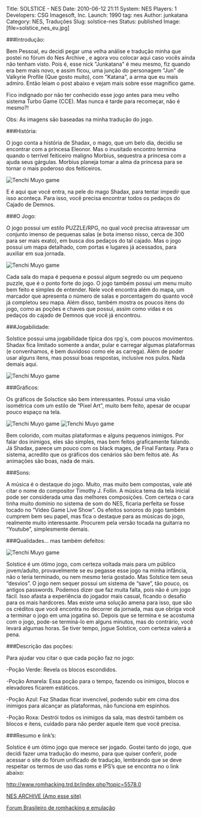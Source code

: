 Title: SOLSTICE - NES
Date: 2010-06-12 21:11
System: NES
Players: 1
Developers: CSG Imagesoft, Inc.
Launch: 1990
tag: nes
Author: junkatana
Category: NES, Traduções
Slug: solstice-nes
Status: published
Image: [file=solstice_nes_eu.jpg]

###Introdução:

<!-- PELICAN_BEGIN_SUMMARY -->
Bem Pessoal, eu decidi pegar uma velha análise e tradução minha que postei no fórum do Nes Archive , e agora vou colocar aqui caso vocês ainda não tenham visto. Pois é, esse nick "Junkatana" é meu mesmo, fiz quando era bem mais novo, e assim ficou, uma junção do personagem "Jun" de Valkyrie Profile (Que gosto muito), com "Katana", a arma que eu mais admiro. Então leiam o post abaixo e vejam mais sobre esse magnífico game.
<!-- PELICAN_END_SUMMARY -->

Fico indignado por não ter conhecido esse jogo antes para meu velho
sistema Turbo Game (CCE). Mas nunca é tarde para recomeçar, não é
mesmo?!

Obs: As imagens são baseadas na minha tradução do jogo.

###História:

O jogo conta a história de Shadax, o mago, que um belo dia, decidiu se
encontrar com a princesa Eleonor. Mas o inusitado encontro termina
quando o terrível feiticeiro maligno Morbius, sequestra a princesa com a
ajuda seus gárgulas. Morbius planeja tomar a alma da princesa para se
tornar o mais poderoso dos feiticeiros.

![Tenchi Muyo game]([file=01.png])

E é aqui que você entra, na pele do mago Shadax, para tentar impedir que
isso aconteça. Para isso, você precisa encontrar todos os pedaços do
Cajado de Demnos.

###O Jogo:

O jogo possui um estilo PUZZLE/RPG, no qual você precisa atravessar um
conjunto imenso de pequenas salas (e bota imenso nisso, cerca de 300
para ser mais exato), em busca dos pedaços do tal cajado. Mas o jogo
possui um mapa detalhado, com portas e lugares já acessados, para
auxiliar em sua jornada.

![Tenchi Muyo game]([file=02.png])

Cada sala do mapa é pequena e possui algum segredo ou um pequeno puzzle,
que é o ponto forte do jogo. O jogo também possui um menu muito bem
feito e simples de entender. Nele você encontra além do mapa, um
marcador que apresenta o número de salas e porcentagem do quanto você já
completou seu mapa. Além disso, também mostra os poucos itens do jogo,
como as poções e chaves que possui, assim como vidas e os pedaços do
cajado de Demnos que você já encontrou.

###Jogabilidade:

Solstice possui uma jogabilidade típica dos rpg´s, com poucos
movimentos. Shadax fica limitado somente a andar, pular e carregar
algumas plataformas (e convenhamos, é bem duvidoso como ele as carrega).
Além de poder usar alguns itens, mas possui boas respostas, inclusive
nos pulos. Nada demais aqui.

![Tenchi Muyo game]([file=03.png])

###Gráficos:


Os gráficos de Solsctice são bem interessantes. Possui uma visão
isométrica com um estilo de “Pixel Art”, muito bem feito, apesar de
ocupar pouco espaço na tela.

![Tenchi Muyo game]([file=04.png]) ![Tenchi Muyo game]([file=05.png])

Bem colorido, com muitas plataformas e alguns pequenos inimigos. Por
falar dos inimigos, eles são simples, mas bem feitos graficamente
falando. Já Shadax, parece um pouco com os black mages, de Final
Fantasy. Para o sistema, acredito que os gráficos dos cenários são bem
feitos até. As animações são boas, nada de mais.

###Sons:


A música é o destaque do jogo. Muito, mas muito bem compostas, vale até
citar o nome do compositor Timothy J. Follin. A música tema da tela
inicial pode ser considerada uma das melhores composições. Com certeza o
cara tinha muito domínio no sistema de som do NES, ficaria perfeita se
fosse tocado no “Vídeo Game Live Show”. Os efeitos sonoros do jogo
também cumprem bem seu papel, mas fica o destaque para as músicas do
jogo, realmente muito interessante. Procurem pela versão tocada na
guitarra no “Youtube”, simplesmente demais.

###Qualidades… mas também defeitos:

![Tenchi Muyo game]([file=06.png])

Solstice é um ótimo jogo, com certeza voltada mais para um público
jovem/adulto, provavelmente se eu pegasse esse jogo na minha infância,
não o teria terminado, ou nem mesmo teria gostado. Mas Solstice tem seus
“desvios”. O jogo nem sequer possui um sistema de “save”, tão pouco, os
antigos passwords. Podemos dizer que faz muita falta, pois não é um jogo
fácil. Isso afasta a experiência do jogador mais casual, ficando o
desafio para os mais hardcores. Mas existe uma solução amena para isso,
que são os créditos que você encontra no decorrer da jornada, mas que
obriga você a terminar o jogo em uma jogatina só. Depois que se termina
e se acostuma com o jogo, pode-se terminá-lo em alguns minutos, mas do
contrário, você levará algumas horas. Se tiver tempo, jogue Solstice,
com certeza valerá a pena.

###Descrição das poções:


Para ajudar vou citar o que cada poção faz no jogo:

-Poção Verde: Revela os blocos escondidos.


-Poção Amarela: Essa poção para o tempo, fazendo os inimigos, blocos e
elevadores ficarem estáticos.

-Poção Azul: Faz Shadax ficar invencível, podendo subir em cima dos
inimigos para alcançar as plataformas, não funciona em espinhos.

-Poção Roxa: Destrói todos os inimigos da sala, mas destrói também os
blocos e itens, cuidado para não perder aquele item que você precisa.

###Resumo e link’s:

Solstice é um ótimo jogo que merece ser jogado. Gostei tanto do jogo,
que decidi fazer uma tradução do mesmo, para que quiser conferir, pode
acessar o site do fórum unificado de tradução, lembrando que se deve
respeitar os termos de uso das roms e IPS’s que se encontra no o link
abaixo:

<http://www.romhacking.trd.br/index.php?topic=5578.0>

[NES ARCHIVE (Amo esse site)](http://www.nesarchive.net/)

[Forum Brasileiro de romhacking e emulação](http://www.romhacking.trd.br/index.php?topic=5578.0)
